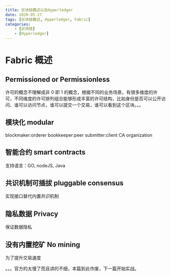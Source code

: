```yaml
---
title: 区块链概述以及Hyperledger
date: 2020-05-27
tags: [区块链概述, Hyperledger, Fabric]
categories: 
    - [区块链]
    - [Hyperledger]
---
```


# Fabric 概述

## Permissioned or Permissionless
许可的概念不理解成非 0 即 1 的概念，根据不同的业务场景，有很多维度的许可，不同维度的许可排列组合能够形成丰富的许可结构，比如身份是否可以公开访问、谁可以访问节点，谁可以提交一个交易，谁可以看到这个区块。。。

## 模块化 modular
blockmaker:orderer
bookkeeper:peer
submitter:client
CA
organization

## 智能合约 smart contracts
支持语言：GO, nodeJS, Java

## 共识机制可插拔 pluggable consensus
实现接口替代内置共识机制

## 隐私数据 Privacy
保证数据隐私

## 没有内置挖矿 No mining
为了提升交易速度

。。。官方的太慢了而且讲的不细，本篇到此作废，下一篇开始实战。
